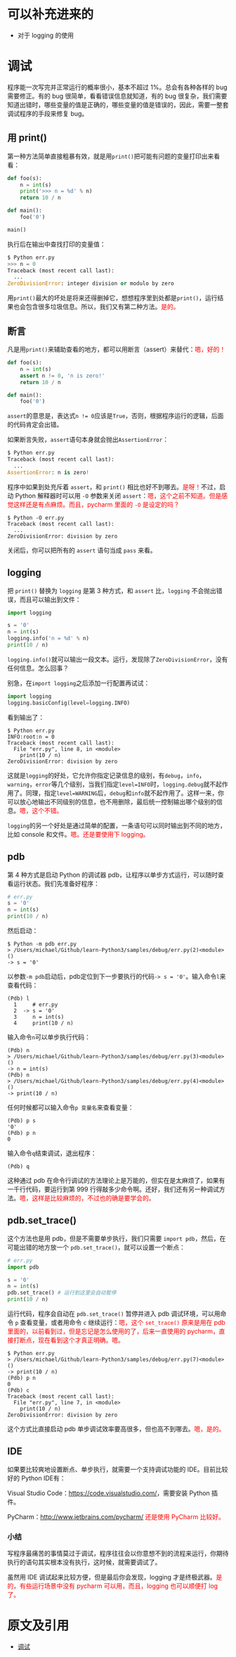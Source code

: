 
# 可以补充进来的

- 对于 logging 的使用

# 调试

程序能一次写完并正常运行的概率很小，基本不超过 1%。总会有各种各样的 bug 需要修正。有的 bug 很简单，看看错误信息就知道，有的 bug 很复杂，我们需要知道出错时，哪些变量的值是正确的，哪些变量的值是错误的，因此，需要一整套调试程序的手段来修复 bug。

## 用 print()

第一种方法简单直接粗暴有效，就是用`print()`把可能有问题的变量打印出来看看：

```py
def foo(s):
    n = int(s)
    print('>>> n = %d' % n)
    return 10 / n

def main():
    foo('0')

main()
```

执行后在输出中查找打印的变量值：

```py
$ Python err.py
>>> n = 0
Traceback (most recent call last):
  ...
ZeroDivisionError: integer division or modulo by zero
```

用`print()`最大的坏处是将来还得删掉它，想想程序里到处都是`print()`，运行结果也会包含很多垃圾信息。所以，我们又有第二种方法。<span style="color:red;">是的。</span>

## 断言

凡是用`print()`来辅助查看的地方，都可以用断言（assert）来替代：<span style="color:red;">嗯，好的！</span>

```py
def foo(s):
    n = int(s)
    assert n != 0, 'n is zero!'
    return 10 / n

def main():
    foo('0')
```

`assert`的意思是，表达式`n != 0`应该是`True`，否则，根据程序运行的逻辑，后面的代码肯定会出错。

如果断言失败，`assert`语句本身就会抛出`AssertionError`：

```py
$ Python err.py
Traceback (most recent call last):
  ...
AssertionError: n is zero!
```

程序中如果到处充斥着 `assert`，和 `print()` 相比也好不到哪去。<span style="color:red;">是呀！</span>不过，启动 Python 解释器时可以用 `-O` 参数来关闭 `assert`：<span style="color:red;">嗯，这个之前不知道。但是感觉这样还是有点麻烦。而且，pycharm 里面的 `-O` 是设定的吗？</span>

```
$ Python -O err.py
Traceback (most recent call last):
  ...
ZeroDivisionError: division by zero
```

关闭后，你可以把所有的 `assert` 语句当成 `pass` 来看。

## logging

把 `print()` 替换为 `logging` 是第 3 种方式，和 `assert` 比，`logging` 不会抛出错误，而且可以输出到文件：

```py
import logging

s = '0'
n = int(s)
logging.info('n = %d' % n)
print(10 / n)
```

`logging.info()`就可以输出一段文本。运行，发现除了`ZeroDivisionError`，没有任何信息。怎么回事？

别急，在`import logging`之后添加一行配置再试试：

```py
import logging
logging.basicConfig(level=logging.INFO)
```

看到输出了：

```
$ Python err.py
INFO:root:n = 0
Traceback (most recent call last):
  File "err.py", line 8, in <module>
    print(10 / n)
ZeroDivisionError: division by zero
```

这就是`logging`的好处，它允许你指定记录信息的级别，有`debug`，`info`，`warning`，`error`等几个级别，当我们指定`level=INFO`时，`logging.debug`就不起作用了。同理，指定`level=WARNING`后，`debug`和`info`就不起作用了。这样一来，你可以放心地输出不同级别的信息，也不用删除，最后统一控制输出哪个级别的信息。<span style="color:red;">嗯，这个不错。</span>

`logging`的另一个好处是通过简单的配置，一条语句可以同时输出到不同的地方，比如 console 和文件。<span style="color:red;">嗯。还是要使用下 logging。</span>

## pdb

第 4 种方式是启动 Python 的调试器 pdb，让程序以单步方式运行，可以随时查看运行状态。我们先准备好程序：

```py
# err.py
s = '0'
n = int(s)
print(10 / n)
```

然后启动：

```
$ Python -m pdb err.py
> /Users/michael/Github/learn-Python3/samples/debug/err.py(2)<module>()
-> s = '0'
```

以参数`-m pdb`启动后，pdb定位到下一步要执行的代码`-> s = '0'`。输入命令`l`来查看代码：

```
(Pdb) l
  1     # err.py
  2  -> s = '0'
  3     n = int(s)
  4     print(10 / n)
```

输入命令`n`可以单步执行代码：

```
(Pdb) n
> /Users/michael/Github/learn-Python3/samples/debug/err.py(3)<module>()
-> n = int(s)
(Pdb) n
> /Users/michael/Github/learn-Python3/samples/debug/err.py(4)<module>()
-> print(10 / n)
```

任何时候都可以输入命令`p 变量名`来查看变量：

```
(Pdb) p s
'0'
(Pdb) p n
0
```

输入命令`q`结束调试，退出程序：

```
(Pdb) q
```

这种通过 pdb 在命令行调试的方法理论上是万能的，但实在是太麻烦了，如果有一千行代码，要运行到第 999 行得敲多少命令啊。还好，我们还有另一种调试方法。<span style="color:red;">嗯，这样是比较麻烦的，不过也的确是要学会的。</span>

## pdb.set_trace()

这个方法也是用 pdb，但是不需要单步执行，我们只需要 `import pdb`，然后，在可能出错的地方放一个 `pdb.set_trace()`，就可以设置一个断点：

```py
# err.py
import pdb

s = '0'
n = int(s)
pdb.set_trace() # 运行到这里会自动暂停
print(10 / n)
```

运行代码，程序会自动在 `pdb.set_trace()` 暂停并进入 pdb 调试环境，可以用命令 `p` 查看变量，或者用命令 `c` 继续运行：<span style="color:red;">嗯，这个 `set_trace()` 原来是用在 pdb 里面的，以前看到过，但是忘记是怎么使用的了，后来一直使用的 pycharm，直接打断点，现在看到这个才真正明确。嗯。</span>

```
$ Python err.py
> /Users/michael/Github/learn-Python3/samples/debug/err.py(7)<module>()
-> print(10 / n)
(Pdb) p n
0
(Pdb) c
Traceback (most recent call last):
  File "err.py", line 7, in <module>
    print(10 / n)
ZeroDivisionError: division by zero
```

这个方式比直接启动 pdb 单步调试效率要高很多，但也高不到哪去。<span style="color:red;">嗯，是的。</span>

## IDE

如果要比较爽地设置断点、单步执行，就需要一个支持调试功能的 IDE。目前比较好的 Python IDE有：

Visual Studio Code：<https://code.visualstudio.com/>，需要安装 Python 插件。

PyCharm：<http://www.jetbrains.com/pycharm/> <span style="color:red;">还是使用 PyCharm 比较好。</span>


### 小结

写程序最痛苦的事情莫过于调试，程序往往会以你意想不到的流程来运行，你期待执行的语句其实根本没有执行，这时候，就需要调试了。

虽然用 IDE 调试起来比较方便，但是最后你会发现，logging 才是终极武器。<span style="color:red;">是的，有些运行场景中没有 pycharm 可以用，而且，logging 也可以顺便打 log 了。</span>



# 原文及引用

- [调试](https://www.liaoxuefeng.com/wiki/0014316089557264a6b348958f449949df42a6d3a2e542c000/001431915578556ad30ab3933ae4e82a03ee2e9a4f70871000)
